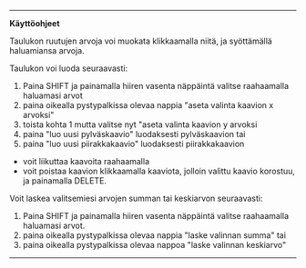 -------------
**Käyttöohjeet**

Taulukon ruutujen arvoja voi muokata klikkaamalla niitä, ja syöttämällä haluamiansa arvoja.  

Taulukon voi luoda seuraavasti:
1. Paina SHIFT ja painamalla hiiren vasenta näppäintä valitse raahaamalla haluamasi arvot
2. paina oikealla pystypalkissa olevaa nappia "aseta valinta kaavion x arvoksi"
3. toista kohta 1 mutta valitse nyt "aseta valinta kaavion y arvoksi
4. paina "luo uusi pylväskaavio" luodaksesti pylväskaavion
tai 
4. paina "luo uusi piirakkakaavio" luodaksesti piirakkakaavion

- voit liikuttaa kaavoita raahaamalla
- voit poistaa kaavion klikkaamalla kaaviota, jolloin valittu kaavio korostuu, ja painamalla DELETE.


Voit laskea valitsemiesi arvojen summan tai keskiarvon seuraavasti:
1. Paina SHIFT ja painamalla hiiren vasenta näppäintä valitse raahaamalla haluamasi arvot.
2. paina oikealla pystypalkissa olevaa nappia "laske valinnan summa"
tai
2. paina oikealla pystypalkissa olevaa nappoa "laske valinnan keskiarvo"





-------------
